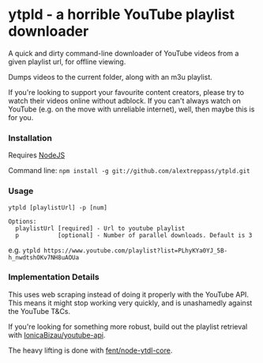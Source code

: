 # ytpld - a horrible YouTube playlist downloader

A quick and dirty command-line downloader of YouTube videos from a given playlist url, for offline viewing.

Dumps videos to the current folder, along with an m3u playlist.

If you're looking to support your favourite content creators, please try to watch their videos online without adblock. If you can't always watch on YouTube (e.g. on the move with unreliable internet), well, then maybe this is for you.


### Installation

Requires [NodeJS](http://nodejs.org)

Command line: ```npm install -g git://github.com/alextreppass/ytpld.git```


### Usage
```
ytpld [playlistUrl] -p [num]

Options:
  playlistUrl [required] - Url to youtube playlist
  p           [optional] - Number of parallel downloads. Default is 3
```

e.g. ```ytpld https://www.youtube.com/playlist?list=PLhyKYa0YJ_5B-h_nwdtshOKv7NH8uAOUa```


### Implementation Details

This uses web scraping instead of doing it properly with the YouTube API. This means it might stop working very quickly, and is unashamedly against the YouTube T&Cs.

If you're looking for something more robust, build out the playlist retrieval with [IonicaBizau/youtube-api](https://github.com/IonicaBizau/youtube-api).

The heavy lifting is done with [fent/node-ytdl-core](https://github.com/fent/node-ytdl-core).